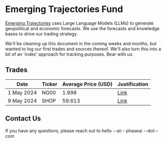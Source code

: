 # Emerging Trajectories Fund

[Emerging Trajectories](https://emergingtrajectories.com/) uses Large Language Models (LLMs) to generate geopolitical and economic forecasts. We use the forecasts and knowledge bases to drive our trading strategy.

We'll be cleaning up this document in the coming weeks and months, but wanted to log our first trades and sources thereof. We'll also turn this into a bit of an 'index' approach for tracking purposes. Bear with us.

## Trades

| Date          | Ticker | Average Price (USD) | Justification |
| ------------- | ------ | ------------------- | ------------- |
| 1 May 2024    |  NG00  |              1.998  | [Link](https://emergingtrajectories.com/c/natural-gas-forecast-sept-30-2024) |
| 9 May 2024    |  SHOP  |             59.613  | [Link](https://emergingtrajectories.com/a/pub/shopify-may-8-earnings) |

## Contact Us

If you have any questions, please reach out to hello --at-- phaseai --dot-- com

